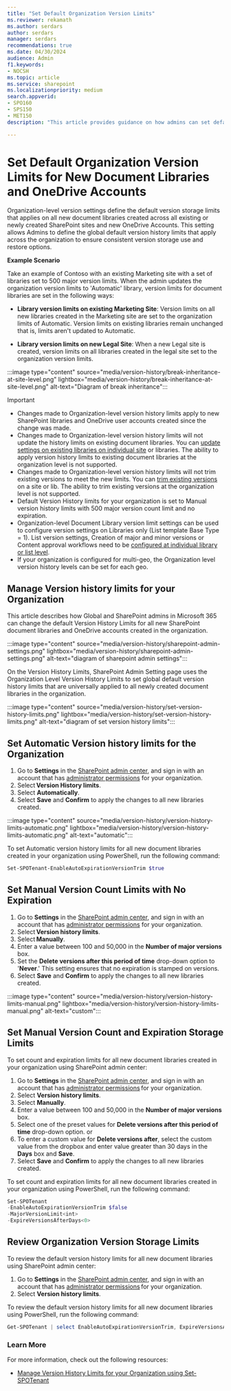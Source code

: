```yaml
---
title: "Set Default Organization Version Limits"
ms.reviewer: rekamath
ms.author: serdars
author: serdars
manager: serdars
recommendations: true
ms.date: 04/30/2024
audience: Admin
f1.keywords:
- NOCSH
ms.topic: article
ms.service: sharepoint
ms.localizationpriority: medium
search.appverid:
- SPO160
- SPS150
- MET150
description: "This article provides guidance on how admins can set default organization version limits for new document libraries and OneDrive accounts."

---
```


# Set Default Organization Version Limits for New Document Libraries and OneDrive Accounts

Organization-level version settings define the default version storage limits that applies on all new document libraries created across all existing or newly created SharePoint sites and new OneDrive Accounts. This setting allows Admins to define the global default version history limits that apply across the organization to ensure consistent version storage use and restore options.  

**Example Scenario**

Take an example of Contoso with an existing Marketing site with a set of libraries set to 500 major version limits. When the admin updates the organization version limits to 'Automatic' library, version limits for document libraries are set in the following ways:

- **Library version limits on existing Marketing Site**: Version limits on all new libraries created in the Marketing site are set to the organization limits of Automatic. Version limits on existing libraries remain unchanged that is, limits aren't updated to Automatic.  

- **Library version limits on new Legal Site**: When a new Legal site is created, version limits on all libraries created in the legal site set to the organization version limits.

:::image type="content" source="media/version-history/break-inheritance-at-site-level.png" lightbox="media/version-history/break-inheritance-at-site-level.png" alt-text="Diagram of break inheritance":::

> [!IMPORTANT]
> - Changes made to Organization-level version history limits apply to new SharePoint libraries and OneDrive user accounts created since the change was made.
> - Changes made to Organization-level version history limits will not update the history limits on existing document libraries. You can [update settings on existing libraries on individual site](#set-version-limits-for-a-site) or libraries. The ability to apply version history limits to existing document libraries at the organization level is not supported.
> - Changes made to Organization-level version history limits will not trim existing versions to meet the new limits. You can [trim existing versions](#trim-existing-versions-from-sites-or-libraries) on a site or lib. The ability to trim existing versions at the organization level is not supported.
> - Default Version History limits for your organization is set to Manual version history limits with 500 major version count limit and no expiration.
> - Organization-level Document Library version limit settings can be used to configure version settings on Libraries only (List template Base Type = 1). List version settings, Creation of major and minor versions or Content approval workflows need to be [configured at individual library or list level](https://support.microsoft.com/en-us/office/enable-and-configure-versioning-for-a-list-or-library-1555d642-23ee-446a-990a-bcab618c7a37).
> - If your organization is configured for multi-geo, the Organization level version history levels can be set for each geo. 

## Manage Version history limits for your Organization

This article describes how Global and SharePoint admins in Microsoft 365 can change the default Version History Limits for all new SharePoint document libraries and OneDrive accounts created in the organization. 

:::image type="content" source="media/version-history/sharepoint-admin-settings.png" lightbox="media/version-history/sharepoint-admin-settings.png" alt-text="diagram of sharepoint admin settings":::

On the Version History Limits, SharePoint Admin Setting page uses the Organization Level Version History Limits to set global default version history limits that are universally applied to all newly created document libraries in the organization.

:::image type="content" source="media/version-history/set-version-history-limits.png" lightbox="media/version-history/set-version-history-limits.png" alt-text="diagram of set version history limits":::


## Set Automatic Version history limits for the Organization

1. Go to **Settings** in the [SharePoint admin center](/sharepoint/sharepoint-admin-role), and sign in with an account that has [administrator permissions](/sharepoint/sharepoint-admin-role) for your organization.
1. Select **Version History limits**.
1. Select **Automatically**.
1. Select **Save** and **Confirm** to apply the changes to all new libraries created.

:::image type="content" source="media/version-history/version-history-limits-automatic.png" lightbox="media/version-history/version-history-limits-automatic.png" alt-text="automatic":::

To set Automatic version history limits for all new document libraries created in your organization using PowerShell, run the following command:

```PowerShell
Set-SPOTenant-EnableAutoExpirationVersionTrim $true
```

## Set Manual Version Count Limits with No Expiration

1. Go to **Settings** in the [SharePoint admin center](/sharepoint/sharepoint-admin-role), and sign in with an account that has [administrator permissions](/sharepoint/sharepoint-admin-role) for your organization.
1. Select **Version history limits**.
1. Select **Manually**.
1. Enter a value between 100 and 50,000 in the **Number of major versions** box.
1. Set the **Delete versions after this period of time** drop-down option to '**Never**.' This setting ensures that no expiration is stamped on versions.
1. Select **Save** and **Confirm** to apply the changes to all new libraries created.

:::image type="content" source="media/version-history/version-history-limits-manual.png" lightbox="media/version-history/version-history-limits-manual.png" alt-text="custom":::

## Set Manual Version Count and Expiration Storage Limits

To set count and expiration limits for all new document libraries created in your organization using SharePoint admin center:
1. Go to **Settings** in the [SharePoint admin center](/sharepoint/sharepoint-admin-role), and sign in with an account that has [administrator permissions](/sharepoint/sharepoint-admin-role) for your organization.
1. Select **Version history limits**.
1. Select **Manually**.
1. Enter a value between 100 and 50,000 in the **Number of major versions** box.
1. Select one of the preset values for **Delete versions after this period of time** drop-down option. or
1. To enter a custom value for **Delete versions after**, select the custom value from the dropbox and enter value greater than 30 days in the **Days** box and **Save**.
1. Select **Save** and **Confirm** to apply the changes to all new libraries created.

To set count and expiration limits for all new document libraries created in your organization using PowerShell, run the following command:

```PowerShell
Set-SPOTenant 
-EnableAutoExpirationVersionTrim $false
-MajorVersionLimit<int>
-ExpireVersionsAfterDays<0>
```

## Review Organization Version Storage Limits

To review the default version history limits for all new document libraries using SharePoint admin center:
1. Go to **Settings** in the [SharePoint admin center](/sharepoint/sharepoint-admin-role), and sign in with an account that has [administrator permissions](/sharepoint/sharepoint-admin-role) for your organization.
1. Select **Version history limits**.

To review the default version history limits for all new document libraries using PowerShell, run the following command:

```PowerShell
Get-SPOTenant | select EnableAutoExpirationVersionTrim, ExpireVersionsAfterDays,MajorVersionLimit
```



### Learn More

For more information, check out the following resources:

- [Manage Version History Limits for your Organization using Set-SPOTenant](/powershell/module/sharepoint-online/set-spotenant)
